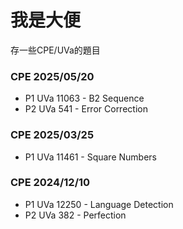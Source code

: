 # 我是大便

存一些CPE/UVa的題目

### CPE 2025/05/20
- P1 UVa 11063 - B2 Sequence
- P2 UVa 541 - Error Correction

### CPE 2025/03/25
- P1 UVa 11461 - Square Numbers

### CPE 2024/12/10
- P1 UVa 12250 - Language Detection
- P2 UVa 382 - Perfection
